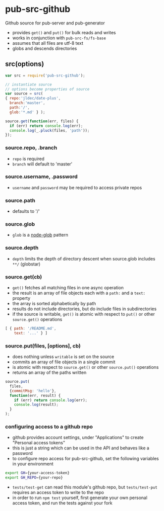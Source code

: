 # pub-src-github

Github source for pub-server and pub-generator

* provides `get()` and `put()` for bulk reads and writes
* works in conjunction with `pub-src-fs/fs-base`
* assumes that all files are utf-8 text
* globs and descends directories

## src(options)

```javascript
var src = require('pub-src-github');

// instantiate source
// options become properties of source
var source = src(
{ repo:'jldec/date-plus',
  branch:'master',
  path:'/',
  glob:'*.md' } );

source.get(function(err, files) {
  if (err) return console.log(err);
  console.log(_.pluck(files, 'path'));
});

```

### source.repo, .branch
- `repo` is required
- `branch` will default to 'master'

### source.username, .password
- `username` and `password` may be required to access private repos

### source.path
- defaults to '/'

### source.glob
- `glob` is a [node-glob](https://github.com/isaacs/node-glob) pattern

### source.depth
- `depth` limits the depth of directory descent when source.glob includes `**/` (globstar)

### source.get(cb)
- `get()` fetches all matching files in one async operation
- the result is an array of file objects each with a `path:` and a `text:` property 
- the array is sorted alphabetically by path
- results do not include directories, but do include files in subdirectories
- if the source is writable, `get()` is atomic with respect to `put()` or other `source.get()` operations

```javascript
[ { path: '/README.md',
    text: '...' } ]
```

### source.put(files, [options], cb)
- does nothing unless `writable` is set on the source
- commits an array of file objects in a single commit
- is atomic with respect to `source.get()` or other `source.put()` operations
- returns an array of the paths written

```javascript
source.put(
  files,
  {commitMsg: 'hello'},
  function(err, result) {
    if (err) return console.log(err);
    console.log(result);
  }
);
```

### configuring access to a github repo
- github provides account settings, under "Applications" to create "Personal access tokens"
- this is just a string which can be used in the API and behaves like a password
- to configure repo access for pub-src-github, set the following variables in your environment

```sh
export GH={your-access-token}
export GH_REPO={your-repo}
```

- `tests/test-get` can read this module's github repo, but `tests/test-put` requires an access token to write to the repo
- in order to run `npm test` yourself, first generate your own personal access token, and run the tests against your fork











